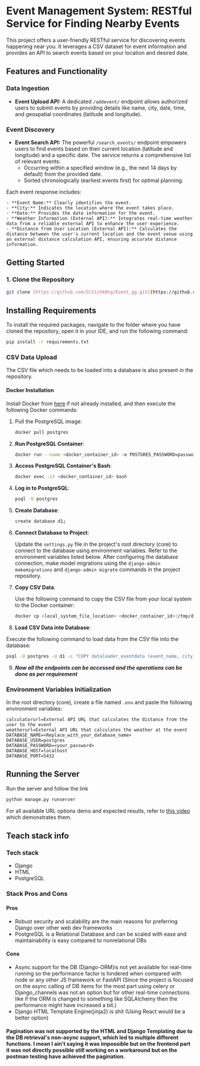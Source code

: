 # Event Management System: RESTful Service for Finding Nearby Events

This project offers a user-friendly RESTful service for discovering events happening near you. It leverages a CSV dataset for event information and provides an API to search events based on your location and desired date.

## Features and Functionality

### Data Ingestion

* **Event Upload API:** A dedicated `/addevent/` endpoint allows authorized users to submit events by providing details like name, city, date, time, and geospatial coordinates (latitude and longitude).

### Event Discovery

* **Event Search API:** The powerful `/search_events/` endpoint empowers users to find events based on their current location (latitude and longitude) and a specific date. The service returns a comprehensive list of relevant events:
    - Occurring within a specified window (e.g., the next 14 days by default) from the provided date.
    - Sorted chronologically (earliest events first) for optimal planning.

Each event response includes:

    - **Event Name:** Clearly identifies the event.
    - **City:** Indicates the location where the event takes place.
    - **Date:** Provides the date information for the event.
    - **Weather Information (External API):** Integrates real-time weather data from a reliable external API to enhance the user experience.
    - **Distance from User Location (External API):** Calculates the distance between the user's current location and the event venue using an external distance calculation API, ensuring accurate distance information.

## Getting Started

### 1. Clone the Repository

```bash
git clone [https://github.com/Gl1tchk0ng/Event_gg.git](https://github.com/Gl1tchk0ng/Event_gg.git)
```
## Installing Requirements

To install the required packages, navigate to the folder where you have cloned the repository, open it in your IDE, and run the following command:

```bash
pip install -r requirements.txt
```
### CSV Data Upload

The CSV file which needs to be loaded into a database is also present in the repository.

#### Docker Installation

Install Docker from [here](<https://docs.docker.com/engine/install/>) if not already installed, and then execute the following Docker commands:

1. Pull the PostgreSQL image:
   
   ```bash
   docker pull postgres
   ```

2. **Run PostgreSQL Container**:
   
   ```bash
   docker run --name <docker_container_id> -e POSTGRES_PASSWORD=password -d -p 5432:5432 postgres
   ```
3. **Access PostgreSQL Container's Bash**:

   ```bash
   docker exec -it <docker_container_id> bash
   ```
4. **Log in to PostgreSQL**:
   
   ```bash
   psql -U postgres
   ```
5. **Create Database**:
   
   ```bash
   create database d1;
   ```
6. **Connect Database to Project**:

   Update the `settings.py` file in the project's root directory (core) to connect to the database using environment variables. Refer to the environment variables listed below. After configuring the database connection, make model migrations using the `django-admin makemigrations` and `django-admin migrate` commands in the project repository.

7. **Copy CSV Data**:
   
   Use the following command to copy the CSV file from your local system to the Docker container:

   ```bash
   docker cp <local_system_file_location> <docker_container_id>:/tmp/dataset
   ```
8.  **Load CSV Data into Database**:
   
   Execute the following command to load data from the CSV file into the database:

   ```bash
   psql -U postgres -d d1 -c "COPY dataloader_eventdata (event_name, city_name, date, time, latitude, longitude) FROM '/tmp/dataset' DELIMITER ',' CSV HEADER;"
  ```
9. ***Now all the endpoints can be accessed and the operations can be done as per requirement***
### Environment Variables Initialization

In the root directory (core), create a file named `.env` and paste the following environment variables:

```plaintext
calculatorurl=External API URL that calculates the distance from the user to the event
weatherurl=External API URL that calculates the weather at the event
DATABASE_NAME=<Replace_with_your_database_name>
DATABASE_USER=postgres
DATABASE_PASSWORD=<your_password>
DATABASE_HOST=localhost
DATABASE_PORT=5432
```
## Running the Server

Run the server and follow the link 
```bash 
python manage.py runserver
```
For all available URL options demo and expected results, refer to [this video](<link>) which demonstrates them.

## Teach stack info
### Tech stack
- Django
- HTML
- PostgreSQL
### Stack Pros and Cons
#### Pros
- Robust security and scalability are the main reasons for preferring Django over other web dev frameworks
- PostgreSQL is a Relational Database and can be scaled with ease and maintainability is easy compared to nonrelational DBs
#### Cons
- Async support for the DB (Django-ORM)is not yet available for real-time running so the performance factor is hindered when compared with node or any other JS framework or FastAPI (Since the project is focused on the async calling of DB items for the most part using celery or Django_channels was not an option but for other real-time connections like if the ORM is changed to something like SQLAlchemy then the performance might have increased a bit.)
- Django HTML Template Engine(jinja2) is shit (Using React would be a better option)
#### Pagination was not supported by the HTML and Django Templating due to the DB retrieval's non-async support, which led to multiple different functions. I mean I ain't saying it was impossible but on the frontend part it was not directly possible still working on a workaround but on the postman testing have achieved the pagination.
